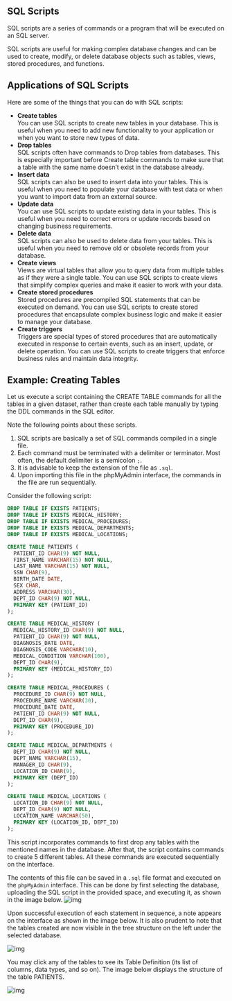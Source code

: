 ## SQL Scripts

SQL scripts are a series of commands or a program that will be executed on an SQL server.

SQL scripts are useful for making complex database changes and can be used to create, modify, or delete database objects such as tables, views, stored procedures, and functions.



## Applications of SQL Scripts

Here are some of the things that you can do with SQL scripts:

- **Create tables**<br />
  You can use SQL scripts to create new tables in your database. This is useful when you need to add new functionality to your application or when you want to store new types of data.
- **Drop tables**<br />
  SQL scripts often have commands to Drop tables from databases. This is especially important before Create table commands to make sure that a table with the same name doesn’t exist in the database already.
- **Insert data**<br />
  SQL scripts can also be used to insert data into your tables. This is useful when you need to populate your database with test data or when you want to import data from an external source.
- **Update data**<br />
  You can use SQL scripts to update existing data in your tables. This is useful when you need to correct errors or update records based on changing business requirements.
- **Delete data**<br />
  SQL scripts can also be used to delete data from your tables. This is useful when you need to remove old or obsolete records from your database.
- **Create views**<br />
  Views are virtual tables that allow you to query data from multiple tables as if they were a single table. You can use SQL scripts to create views that simplify complex queries and make it easier to work with your data.
- **Create stored procedures**<br />
  Stored procedures are precompiled SQL statements that can be executed on demand. You can use SQL scripts to create stored procedures that encapsulate complex business logic and make it easier to manage your database.
- **Create triggers**<br />
  Triggers are special types of stored procedures that are automatically executed in response to certain events, such as an insert, update, or delete operation. You can use SQL scripts to create triggers that enforce business rules and maintain data integrity.



## Example: Creating Tables

Let us execute a script containing the CREATE TABLE commands for all the tables in a given dataset, rather than create each table manually by typing the DDL commands in the SQL editor.

Note the following points about these scripts.

1. SQL scripts are basically a set of SQL commands compiled in a single file.
2. Each command must be terminated with a delimiter or terminator. Most often, the default delimiter is a semicolon `;`.
3. It is advisable to keep the extension of the file as `.sql`.
4. Upon importing this file in the phpMyAdmin interface, the commands in the file are run sequentially.



Consider the following script:

```sql
DROP TABLE IF EXISTS PATIENTS;
DROP TABLE IF EXISTS MEDICAL_HISTORY;
DROP TABLE IF EXISTS MEDICAL_PROCEDURES;
DROP TABLE IF EXISTS MEDICAL_DEPARTMENTS;
DROP TABLE IF EXISTS MEDICAL_LOCATIONS;

CREATE TABLE PATIENTS (
  PATIENT_ID CHAR(9) NOT NULL,
  FIRST_NAME VARCHAR(15) NOT NULL,
  LAST_NAME VARCHAR(15) NOT NULL,
  SSN CHAR(9),
  BIRTH_DATE DATE,
  SEX CHAR,
  ADDRESS VARCHAR(30),
  DEPT_ID CHAR(9) NOT NULL,
  PRIMARY KEY (PATIENT_ID)
);

CREATE TABLE MEDICAL_HISTORY (
  MEDICAL_HISTORY_ID CHAR(9) NOT NULL,
  PATIENT_ID CHAR(9) NOT NULL,
  DIAGNOSIS_DATE DATE,
  DIAGNOSIS_CODE VARCHAR(10),
  MEDICAL_CONDITION VARCHAR(100),
  DEPT_ID CHAR(9),
  PRIMARY KEY (MEDICAL_HISTORY_ID)
);

CREATE TABLE MEDICAL_PROCEDURES (
  PROCEDURE_ID CHAR(9) NOT NULL,
  PROCEDURE_NAME VARCHAR(30),
  PROCEDURE_DATE DATE,
  PATIENT_ID CHAR(9) NOT NULL,
  DEPT_ID CHAR(9),
  PRIMARY KEY (PROCEDURE_ID)
);

CREATE TABLE MEDICAL_DEPARTMENTS (
  DEPT_ID CHAR(9) NOT NULL,
  DEPT_NAME VARCHAR(15),
  MANAGER_ID CHAR(9),
  LOCATION_ID CHAR(9),
  PRIMARY KEY (DEPT_ID)
);

CREATE TABLE MEDICAL_LOCATIONS (
  LOCATION_ID CHAR(9) NOT NULL,
  DEPT_ID CHAR(9) NOT NULL,
  LOCATION_NAME VARCHAR(50),
  PRIMARY KEY (LOCATION_ID, DEPT_ID)
);
```

This script incorporates commands to first drop any tables with the mentioned names in the database. After that, the script contains commands to create 5 different tables. All these commands are executed sequentially on the interface.

The contents of this file can be saved in a `.sql` file format and executed on the `phpMyAdmin` interface. This can be done by first selecting the database, uploading the SQL script in the provided space, and executing it, as shown in the image below.
![img](pic_mainly_for_mdhpMyAdmin1.png)

Upon successful execution of each statement in sequence, a note appears on the interface as shown in the image below. It is also prudent to note that the tables created are now visible in the tree structure on the left under the selected database.

![img](pic_mainly_for_mdhpMyAdmin2.png)

You may click any of the tables to see its Table Definition (its list of columns, data types, and so on). The image below displays the structure of the table PATIENTS.

![img](pic_mainly_for_mdhpMyAdmin3.png)